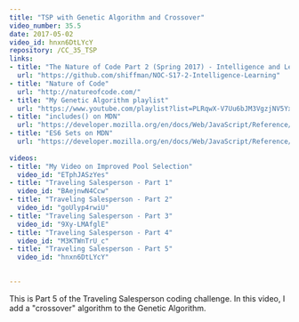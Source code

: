 ```yaml
---
title: "TSP with Genetic Algorithm and Crossover"
video_number: 35.5
date: 2017-05-02
video_id: hnxn6DtLYcY
repository: /CC_35_TSP
links:
- title: "The Nature of Code Part 2 (Spring 2017) - Intelligence and Learning"  
  url: "https://github.com/shiffman/NOC-S17-2-Intelligence-Learning"
- title: "Nature of Code"  
  url: "http://natureofcode.com/"
- title: "My Genetic Algorithm playlist"  
  url: "https://www.youtube.com/playlist?list=PLRqwX-V7Uu6bJM3VgzjNV5YxVxUwzALHV"
- title: "includes() on MDN"  
  url: "https://developer.mozilla.org/en/docs/Web/JavaScript/Reference/Global_Objects/Array/includes?v=example"
- title: "ES6 Sets on MDN"  
  url: "https://developer.mozilla.org/en/docs/Web/JavaScript/Reference/Global_Objects/Set"
  
videos:
- title: "My Video on Improved Pool Selection"
  video_id: "ETphJASzYes"  
- title: "Traveling Salesperson - Part 1"
  video_id: "BAejnwN4Ccw"  
- title: "Traveling Salesperson - Part 2"
  video_id: "goUlyp4rwiU"
- title: "Traveling Salesperson - Part 3"
  video_id: "9Xy-LMAfglE"
- title: "Traveling Salesperson - Part 4"
  video_id: "M3KTWnTrU_c"
- title: "Traveling Salesperson - Part 5"
  video_id: "hnxn6DtLYcY"

  
---
```


This is Part 5 of the Traveling Salesperson coding challenge.  In this video, I add a "crossover" algorithm to the Genetic Algorithm.

